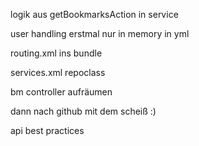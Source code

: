 
logik aus getBookmarksAction in service

user handling erstmal nur in memory in yml

routing.xml ins bundle

services.xml repoclass

bm controller aufräumen

dann nach github mit dem scheiß :)

api best practices